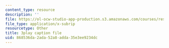 ```yaml
---
content_type: resource
description: ''
file: https://ol-ocw-studio-app-production.s3.amazonaws.com/courses/res-3-003-learn-to-build-your-own-videogame-with-the-unity-game-engine-and-microsoft-kinect-january-iap-2017/868536da2ada52a8adda35e3ee9234dc_h9btrlN9JLk.vtt
file_type: application/x-subrip
resourcetype: Other
title: 3play caption file
uid: 868536da-2ada-52a8-adda-35e3ee9234dc
---
```

